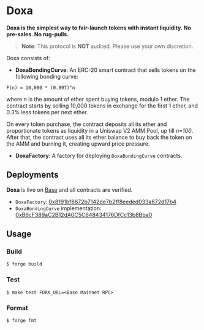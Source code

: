 # Doxa

**Doxa is the simplest way to fair-launch tokens with instant liquidity. No pre-sales. No rug-pulls.**

> **Note**: This protocol is **NOT** audited. Please use your own discretion.

Doxa consists of:

- **DoxaBondingCurve**: An ERC-20 smart contract that sells tokens on the following bonding curve:

```
F(n) = 10,000 * (0.997)^n
```

where _n_ is the amount of ether spent buying tokens, modulo 1 ether. The contract starts by selling 10,000 tokens in exchange for the first 1 ether, and 0.3% less tokens per next ether.

On every token purchase, the contract deposits all its ether and proportionate tokens as liquidity in a Uniswap V2 AMM Pool,
up till _n=100_. After that, the contract uses all its ether balance to buy back the token on the AMM and burning it, creating
upward price pressure.

- **DoxaFactory**: A factory for deploying `DoxaBondingCurve` contracts.

## Deployments

**Doxa** is live on [Base](https://basescan.org/) and all contracts are verified.

- `DoxaFactory`: [0x8191bf8672b7142de7b2ff8eeded033a672d17b4](https://basescan.org/address/0x8191bf8672b7142de7b2ff8eeded033a672d17b4)
- `DoxaBondingCurve` implementation: [0xB6cF389aC2B12dA0C5C648434176DfCc13b8Bba0](https://basescan.org/address/0xB6cF389aC2B12dA0C5C648434176DfCc13b8Bba0)

## Usage

### Build

```shell
$ forge build
```

### Test

```shell
$ make test FORK_URL=<Base Mainnet RPC>
```

### Format

```shell
$ forge fmt
```
